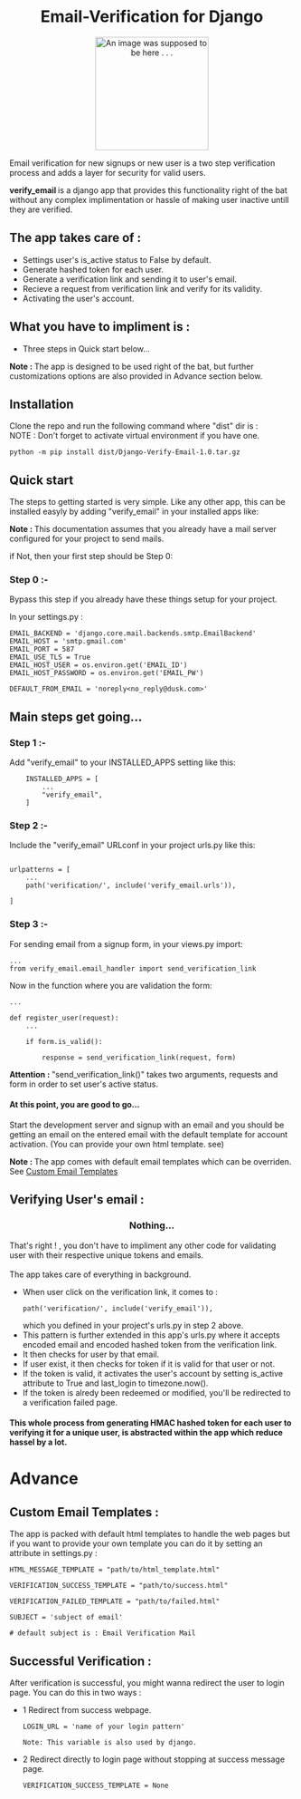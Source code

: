 

<h1 style='text-align:center'>Email-Verification for Django</h1>
<p align='center'>
<img src='https://github.com/foo290/Django-Verify-Email/blob/main/readme_imgs/django.png' alt='An image was supposed to be here . . .' height="200">
</p>

Email verification for new signups or new user is a two step verification process and adds a layer for security for valid users.

<b> verify_email </b> is a django app that provides this functionality right of the bat without any complex implimentation or hassle of making user inactive untill they are verified.

## The app takes care of :
* Settings user's is_active status to False by default.
* Generate hashed token for each user.
* Generate a verification link and sending it to user's email.
* Recieve a request from verification link and verify for its validity.
* Activating the user's account.

## What you have to impliment is :
* Three steps in Quick start below...

<b>Note : </b>The app is designed to be used right of the bat, but further customizations options are also provided in Advance section below.


## Installation

Clone the repo and run the following command where "dist" dir is :<br>
NOTE : Don't forget to activate virtual environment if you have one.

```
python -m pip install dist/Django-Verify-Email-1.0.tar.gz
```


## Quick start
The steps to getting started is very simple. Like any other app, this can be installed easyly by adding "verify_email" in your installed apps like:

<b>Note : </b>This documentation assumes that you already have a mail server configured for your project to send mails. 

if Not, then your first step should be Step 0:

### Step 0 :-
Bypass this step if you already have these things setup for your project.

In your settings.py :
```
EMAIL_BACKEND = 'django.core.mail.backends.smtp.EmailBackend'
EMAIL_HOST = 'smtp.gmail.com'
EMAIL_PORT = 587
EMAIL_USE_TLS = True
EMAIL_HOST_USER = os.environ.get('EMAIL_ID') 
EMAIL_HOST_PASSWORD = os.environ.get('EMAIL_PW')

DEFAULT_FROM_EMAIL = 'noreply<no_reply@dusk.com>'
```

## Main steps get going...

### Step 1 :-
Add "verify_email" to your INSTALLED_APPS setting like this:
```
    INSTALLED_APPS = [
        ...
        "verify_email",
    ]
```
### Step 2 :-
Include the "verify_email" URLconf in your project urls.py like this:
```

urlpatterns = [
	...
	path('verification/', include('verify_email.urls')),	

]
```


### Step 3 :-
For sending email from a signup form, in your views.py import:

```
...
from verify_email.email_handler import send_verification_link
```
Now in the function where you are validation the form:

```
...

def register_user(request):
    ...
    
    if form.is_valid():

        response = send_verification_link(request, form)
```

<b>Attention : </b>"send_verification_link()" takes two arguments, requests and form in order to set user's active status. 



#### At this point, you are good to go...
 Start the development server and signup with an email and you should be getting an email on the entered email with the default template for account activation. (You can provide your own html template. see)

 <b>Note : </b>The app comes with default email templates which can be overriden. See <a href='#'> Custom Email Templates</a>

## Verifying User's email :
<h3 style='text-align:center'>Nothing...</h3>
That's right ! , you don't have to impliment any other code for validating user with their respective unique tokens and emails. 
<br><br>
The app takes care of everything in background.

* When user click on the verification link, it comes to :
    ```
    path('verification/', include('verify_email')),
    ```
    which you defined in your project's urls.py in step 2 above.
* This pattern is further extended in this app's urls.py where it accepts encoded email and encoded hashed token from the verification link.
* It then checks for user by that email.
* If user exist, it then checks for token if it is valid for that user or not.
* If the token is valid, it activates the user's account by setting is_active attribute to True and last_login to timezone.now().
* If the token is alredy been redeemed or modified, you'll be redirected to a verification failed page.

#### This whole process from generating HMAC hashed token for each user to verifying it for a unique user, is abstracted within the app which reduce hassel by a lot.

# Advance

## Custom Email Templates : 
The app is packed with default html templates to handle the web pages but if you want to provide your own template you can do it by setting an attribute in settings.py :
```
HTML_MESSAGE_TEMPLATE = "path/to/html_template.html"

VERIFICATION_SUCCESS_TEMPLATE = "path/to/success.html"

VERIFICATION_FAILED_TEMPLATE = "path/to/failed.html"
```
```
SUBJECT = 'subject of email'

# default subject is : Email Verification Mail
```

## Successful Verification :
After verification is successful, you might wanna redirect the user to login page. You can do this in two ways :

* 1 Redirect from success webpage.
    ```
    LOGIN_URL = 'name of your login pattern'

    Note: This variable is also used by django.
    ```
* 2 Redirect directly to login page without stopping at success message page.
    ```
    VERIFICATION_SUCCESS_TEMPLATE = None
    ```




